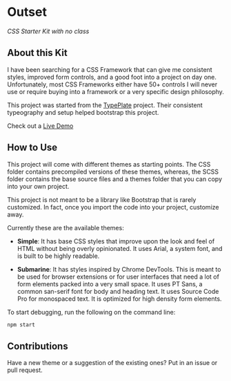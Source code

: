 # Outset

_CSS Starter Kit with no class_

## About this Kit

I have been searching for a CSS Framework that can give me consistent styles, improved form controls, and a good foot into a project on day one.  Unfortunately, most CSS Frameworks either have 50+ controls I will never use or require buying into a framework or a very specific design philosophy.

This project was started from the [TypePlate](http://typeplate.com/) project.  Their consistent typeography and setup helped bootstrap this project.

Check out a [Live Demo](https://notoriousb1t.github.io/outset/)

## How to Use

This project will come with different themes as starting points.  The CSS folder contains precompiled versions of these themes, whereas, the SCSS folder contains the base source files and a themes folder that you can copy into your own project.

This project is not meant to be a library like Bootstrap that is rarely customized.  In fact, once you import the code into your project, customize away.

Currently these are the available themes:

 - **Simple**: It has base CSS styles that improve upon the look and feel of HTML without being overly opinionated.  It uses Arial, a system font, and is built to be highly readable.
 
  - **Submarine**: It has styles inspired by Chrome DevTools.  This is meant to be used for browser extensions or for user interfaces that need a lot of form elements packed into a very small space.  It uses PT Sans, a common san-serif font for body and heading text.  It uses Source Code Pro for monospaced text.  It is optimized for high density form elements.
 
 To start debugging, run the following on the command line:
 
 ```bash
 npm start
 ```
 
 ## Contributions
 
 Have a new theme or a suggestion of the existing ones?  Put in an issue or pull request. 
 